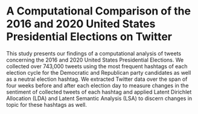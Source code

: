 # A Computational Comparison of the 2016 and 2020 United States Presidential Elections on Twitter

This study presents our findings of a computational analysis of tweets concerning the 2016 and 2020 United States Presidential Elections. We collected over 743,000 tweets using the most frequent hashtags of each election cycle for the Democratic and Republican party candidates as well as a neutral election hashtag. We extracted Twitter data over the span of four weeks before and after each election day to measure changes in the sentiment of collected tweets of each hashtag and applied Latent Dirichlet Allocation (LDA) and Latent Semantic Analysis (LSA) to discern changes in topic for these hashtags as well.
